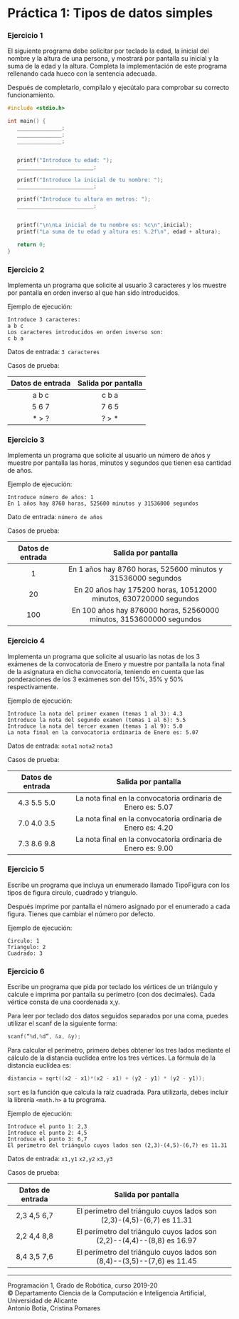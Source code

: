# Práctica 1: Tipos de datos simples

### Ejercicio 1 ###

El siguiente programa debe solicitar por teclado la edad, la inicial del nombre y la altura de una persona, y mostrará por pantalla su inicial y la suma de la edad y la altura. Completa la implementación de este programa rellenando cada hueco con la sentencia adecuada.

Después de completarlo, compílalo y ejecútalo para comprobar su correcto funcionamiento.

~~~c
#include <stdio.h>

int main() {
   ______________;
   ______________;
   ______________;


   printf("Introduce tu edad: ");
   ________________________;

   printf("Introduce la inicial de tu nombre: ");
   ________________________;

   printf("Introduce tu altura en metros: ");
   ________________________;


   printf("\n\nLa inicial de tu nombre es: %c\n",inicial);
   printf("La suma de tu edad y altura es: %.2f\n", edad + altura);

   return 0;
}
~~~

### Ejercicio 2 ###

Implementa un programa que solicite al usuario 3 caracteres y los muestre por pantalla en orden inverso al que han sido introducidos.

Ejemplo de ejecución:

~~~
Introduce 3 caracteres:
a b c
Los caracteres introducidos en orden inverso son:
c b a
~~~

Datos de entrada: `3 caracteres`

Casos de prueba:

| Datos de entrada | Salida por pantalla |      
|:----------------:|:-------------------:|
| a b c            | c b a              |
| 5 6 7            | 7 6 5              |   
| * > ?            | ? > *              |    


### Ejercicio 3 ###

Implementa un programa que solicite al usuario un número de años y muestre por pantalla las horas, minutos y segundos que tienen esa cantidad de años.

Ejemplo de ejecución:

~~~
Introduce número de años: 1
En 1 años hay 8760 horas, 525600 minutos y 31536000 segundos
~~~

Dato de entrada: `número de años`

Casos de prueba:

| Datos de entrada | Salida por pantalla |      
|:----------------:|:-------------------:|
|1                 | En 1 años hay 8760 horas, 525600 minutos y 31536000 segundos              |
| 20               | En 20 años hay 175200 horas, 10512000 minutos, 630720000 segundos    |
| 100              | En 100 años hay 876000 horas, 52560000 minutos, 3153600000 segundos   |

### Ejercicio 4 ###

Implementa un programa que solicite al usuario las notas de los 3 exámenes de la convocatoria de Enero y muestre por pantalla la nota final de la asignatura en dicha convocatoria, teniendo en cuenta que las ponderaciones de los 3 exámenes son del 15%, 35% y 50% respectivamente.

Ejemplo de ejecución:

~~~
Introduce la nota del primer examen (temas 1 al 3): 4.3
Introduce la nota del segundo examen (temas 1 al 6): 5.5
Introduce la nota del tercer examen (temas 1 al 9): 5.0
La nota final en la convocatoria ordinaria de Enero es: 5.07
~~~

Datos de entrada: `nota1` `nota2` `nota3`

Casos de prueba:

| Datos de entrada | Salida por pantalla |      
|:----------------:|:-------------------:|
|  4.3  5.5  5.0   | La nota final en la convocatoria ordinaria de Enero es: 5.07 |
|  7.0  4.0  3.5   | La nota final en la convocatoria ordinaria de Enero es: 4.20 |   
|  7.3  8.6  9.8   | La nota final en la convocatoria ordinaria de Enero es: 9.00 |  

### Ejercicio 5 ###

Escribe un programa que incluya un enumerado llamado TipoFigura con los tipos de figura circulo, cuadrado y triangulo.

Después imprime por pantalla el número asignado por el enumerado a cada figura.
Tienes que cambiar el número por defecto.

Ejemplo de ejecución:

~~~
Circulo: 1
Triangulo: 2
Cuadrado: 3
~~~

### Ejercicio 6 ###

Escribe un programa que pida por teclado los vértices de un triángulo y calcule e imprima por pantalla su perímetro (con dos decimales). Cada vértice consta de una coordenada x,y.

Para leer por teclado dos datos seguidos separados por una coma, puedes utilizar el scanf de la siguiente forma:

~~~c
scanf(“%d,%d”, &x, &y);
~~~

Para calcular el perímetro, primero debes obtener los tres lados mediante el cálculo de la distancia euclídea entre los tres vértices. La fórmula de la distancia euclídea es:

~~~c
distancia = sqrt((x2 - x1)*(x2 - x1) + (y2 - y1) * (y2 - y1));
~~~

`sqrt` es la función que calcula la raíz cuadrada. Para utilizarla, debes incluir la librería `<math.h>` a tu programa.

Ejemplo de ejecución:

~~~
Introduce el punto 1: 2,3
Introduce el punto 2: 4,5
Introduce el punto 3: 6,7
El perímetro del triángulo cuyos lados son (2,3)-(4,5)-(6,7) es 11.31
~~~

Datos de entrada: `x1,y1` `x2,y2` `x3,y3`

Casos de prueba:

| Datos de entrada | Salida por pantalla |      
|:----------------:|:-------------------:|
| 2,3 4,5 6,7      | El perímetro del triángulo cuyos lados son (2,3)-(4,5)-(6,7) es 11.31    |
| 2,2 4,4 8,8      | El perímetro del triángulo cuyos lados son (2,2)--(4,4)--(8,8) es 16.97  |   
| 8,4 3,5 7,6      | El perímetro del triángulo cuyos lados son (8,4)--(3,5)--(7,6) es 11.45  |


----

Programación 1, Grado de Robótica, curso 2019-20  
© Departamento Ciencia de la Computación e Inteligencia Artificial, Universidad de Alicante  
Antonio Botía, Cristina Pomares
